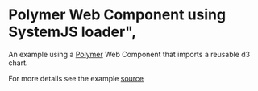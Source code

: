 # Polymer Web Component using SystemJS loader",

An example using a [Polymer](https://www.polymer-project.org/1.0/) Web Component that imports a reusable d3 chart.

For more details see the example  [source](https://github.com/Hypercubed/Project-Chi/tree/master/dataset/example/app/components/examples/polymer)
